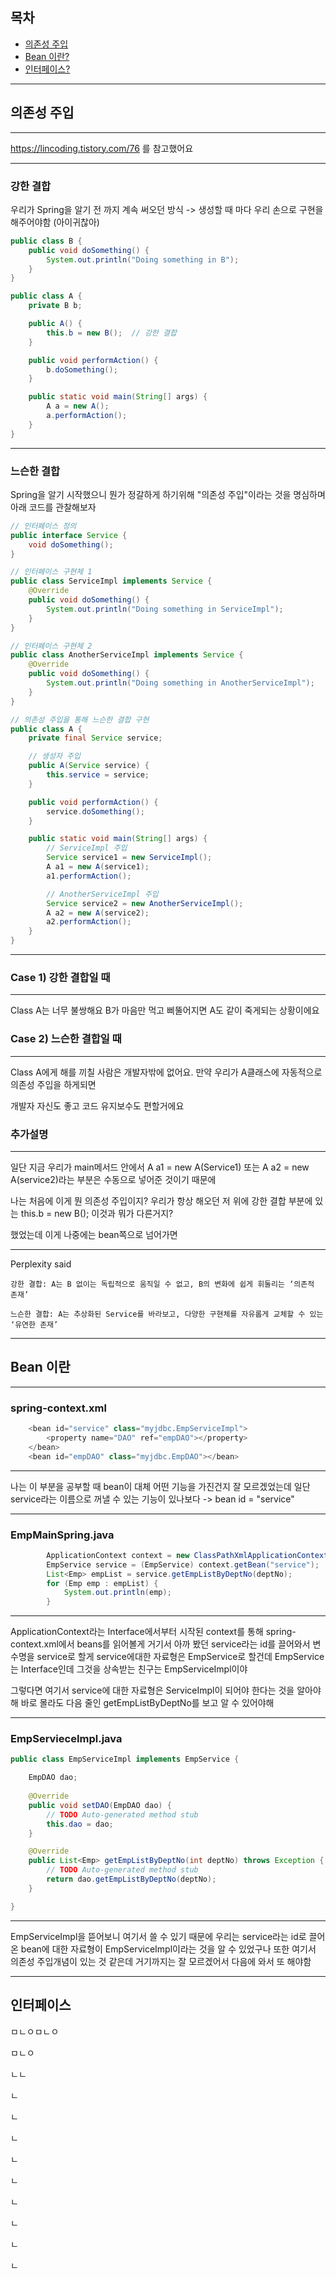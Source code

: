 ## 목차
*   [의존성 주입](#의존성-주입)
*   [Bean 이란?](#Bean-이란)
*   [인터페이스?](#인터페이스)
   

---
## 의존성 주입
***

<https://lincoding.tistory.com/76> 를 참고했어요

***


### 강한 결합

우리가 Spring을 알기 전 까지 계속 써오던 방식 -> 생성할 때 마다 우리 손으로 구현을 해주어야함 (아이귀찮아)
```java
public class B {
    public void doSomething() {
        System.out.println("Doing something in B");
    }
}

public class A {
    private B b;

    public A() {
        this.b = new B();  // 강한 결합
    }

    public void performAction() {
        b.doSomething();
    }

    public static void main(String[] args) {
        A a = new A();
        a.performAction();
    }
}
```
***
### 느슨한 결합

Spring을 알기 시작했으니 뭔가 정갈하게 하기위해 "의존성 주입"이라는 것을 명심하며 아래 코드를 관찰해보자
```java
// 인터페이스 정의
public interface Service {
    void doSomething();
}

// 인터페이스 구현체 1
public class ServiceImpl implements Service {
    @Override
    public void doSomething() {
        System.out.println("Doing something in ServiceImpl");
    }
}

// 인터페이스 구현체 2
public class AnotherServiceImpl implements Service {
    @Override
    public void doSomething() {
        System.out.println("Doing something in AnotherServiceImpl");
    }
}

// 의존성 주입을 통해 느슨한 결합 구현
public class A {
    private final Service service;

    // 생성자 주입
    public A(Service service) {
        this.service = service;
    }

    public void performAction() {
        service.doSomething();
    }

    public static void main(String[] args) {
        // ServiceImpl 주입
        Service service1 = new ServiceImpl();
        A a1 = new A(service1);
        a1.performAction();

        // AnotherServiceImpl 주입
        Service service2 = new AnotherServiceImpl();
        A a2 = new A(service2);
        a2.performAction();
    }
}
```
***
### Case 1) 강한 결합일 때
***
Class A는 너무 불쌍해요 B가 마음만 먹고 삐뚤어지면 A도 같이 죽게되는 상황이에요

### Case 2) 느슨한 결합일 때
***
Class A에게 해를 끼칠 사람은 개발자밖에 없어요. 만약 우리가 A클래스에 자동적으로 의존성 주입을 하게되면

개발자 자신도 좋고 코드 유지보수도 편할거에요

### 추가설명
***
일단 지금 우리가 main메서드 안에서 A a1 = new A(Service1) 또는 A a2 = new A(service2)라는 부분은 수동으로 넣어준 것이기 때문에 

나는 처음에 이게 뭔 의존성 주입이지? 우리가 항상 해오던 저 위에 강한 결합 부분에 있는 this.b = new B(); 이것과 뭐가 다른거지?

했었는데 이게 나중에는 bean쪽으로 넘어가면 


***
Perplexity said
```
강한 결합: A는 B 없이는 독립적으로 움직일 수 없고, B의 변화에 쉽게 휘둘리는 ‘의존적 존재’

느슨한 결합: A는 추상화된 Service를 바라보고, 다양한 구현체를 자유롭게 교체할 수 있는 ‘유연한 존재’
```
---

## Bean 이란
---


### spring-context.xml
```java
	<bean id="service" class="myjdbc.EmpServiceImpl">
		<property name="DAO" ref="empDAO"></property>
	</bean>
	<bean id="empDAO" class="myjdbc.EmpDAO"></bean>
```
---
나는 이 부분을 공부할 때 bean이 대체 어떤 기능을 가진건지 잘 모르겠었는데
일단 service라는 이름으로 꺼낼 수 있는 기능이 있나보다 -> bean id = "service"

---
### EmpMainSpring.java
```java
		ApplicationContext context = new ClassPathXmlApplicationContext("spring-context.xml");
		EmpService service = (EmpService) context.getBean("service");
		List<Emp> empList = service.getEmpListByDeptNo(deptNo);
		for (Emp emp : empList) {
			System.out.println(emp);
		}
```
---
ApplicationContext라는 Interface에서부터 시작된 context를 통해 spring-context.xml에서 beans를 읽어볼게
거기서 아까 봤던 service라는 id를 끌어와서 변수명을 service로 할게
service에대한 자료형은 EmpService로 할건데 EmpService는 Interface인데 그것을 상속받는 친구는 EmpServiceImpl이야

그렇다면 여기서 service에 대한 자료형은 ServiceImpl이 되어야 한다는 것을 알아야해
바로 몰라도 다음 줄인 getEmpListByDeptNo를 보고 알 수 있어야해

---
### EmpServieceImpl.java
```java
public class EmpServiceImpl implements EmpService {

	EmpDAO dao;
	
	@Override
	public void setDAO(EmpDAO dao) {
		// TODO Auto-generated method stub
		this.dao = dao;
	}

	@Override
	public List<Emp> getEmpListByDeptNo(int deptNo) throws Exception {
		// TODO Auto-generated method stub
		return dao.getEmpListByDeptNo(deptNo);
	}

}
```
---
EmpServiceImpl을 뜯어보니 여기서 쓸 수 있기 때문에
우리는 service라는 id로 끌어온 bean에 대한 자료형이 EmpServiceImpl이라는 것을 알 수 있었구나
또한 여기서 의존성 주입개념이 있는 것 같은데 거기까지는 잘 모르겠어서 다음에 와서 또 해야함

---
## 인터페이스

ㅁㄴㅇㅁㄴㅇ

ㅁㄴㅇ

ㄴㄴ

ㄴ

ㄴ

ㄴ

ㄴ

ㄴ

ㄴ

ㄴ

ㄴ

ㄴ

